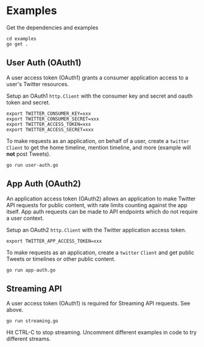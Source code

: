 
# Examples

Get the dependencies and examples

    cd examples
    go get .

## User Auth (OAuth1)

A user access token (OAuth1) grants a consumer application access to a user's  Twitter resources.

Setup an OAuth1 `http.Client` with the consumer key and secret and oauth token and secret. 

    export TWITTER_CONSUMER_KEY=xxx
    export TWITTER_CONSUMER_SECRET=xxx
    export TWITTER_ACCESS_TOKEN=xxx
    export TWITTER_ACCESS_SECRET=xxx

To make requests as an application, on behalf of a user, create a `twitter` `Client` to get the home timeline, mention timeline, and more (example will **not** post Tweets).

    go run user-auth.go

## App Auth (OAuth2)

An application access token (OAuth2) allows an application to make Twitter API requests for public content, with rate limits counting against the app itself. App auth requests can be made to API endpoints which do not require a user context.

Setup an OAuth2 `http.Client` with the Twitter application access token.

    export TWITTER_APP_ACCESS_TOKEN=xxx

To make requests as an application, create a `twitter` `Client` and get public Tweets or timelines or other public content.

    go run app-auth.go

## Streaming API

A user access token (OAuth1) is required for Streaming API requests. See above.

    go run streaming.go

Hit CTRL-C to stop streaming. Uncomment different examples in code to try different streams.
